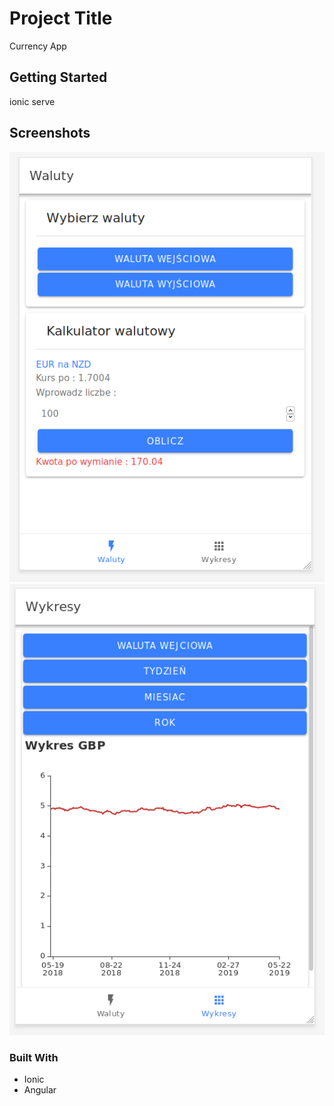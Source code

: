# Project Title

Currency App

## Getting Started

ionic serve

## Screenshots

![Screenshot](1.png)
![Screenshot](2.png)

### Built With

* Ionic
* Angular
